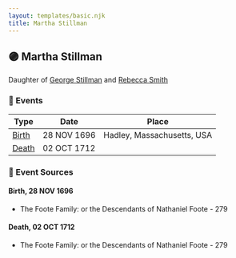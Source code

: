 ```yaml
---
layout: templates/basic.njk
title: Martha Stillman
---
```

## 🟣 Martha Stillman

Daughter of [George Stillman](/people/6/67040632) and [Rebecca Smith](/people/7/76162584)

### 📆 Events

Type | Date | Place
------ | ------ | ------
[Birth](#event-feeaa523-93d7-45d8-8469-2f9457bf34fd) | 28 NOV 1696 | Hadley, Massachusetts, USA
[Death](#event-861647e0-1923-4c1e-8a99-fea9f6c858bc) | 02 OCT 1712 |

### 📰 Event Sources

#### <a id="event-feeaa523-93d7-45d8-8469-2f9457bf34fd"></a> Birth, 28 NOV 1696
* The Foote Family: or the Descendants of Nathaniel Foote  - 279

#### <a id="event-861647e0-1923-4c1e-8a99-fea9f6c858bc"></a> Death, 02 OCT 1712
* The Foote Family: or the Descendants of Nathaniel Foote  - 279